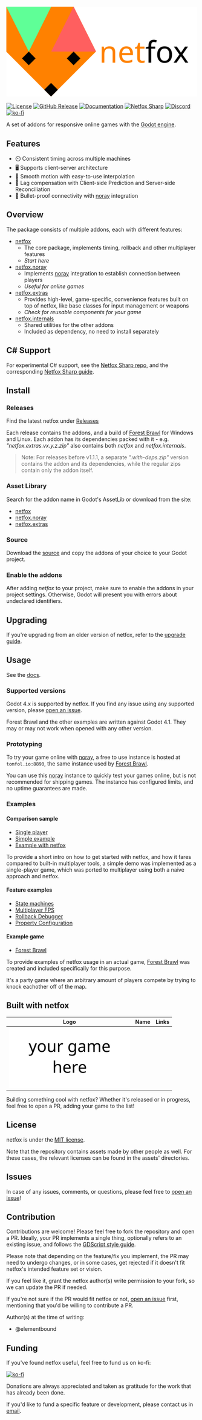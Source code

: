 ![netfox banner](./docs/assets/press-kit/netfox-banner-hor-alt.svg)

[![License](https://img.shields.io/github/license/foxssake/netfox)](https://github.com/foxssake/netfox/blob/main/LICENSE)
[![GitHub Release](https://img.shields.io/github/v/release/foxssake/netfox)](https://github.com/foxssake/netfox/releases)
[![Documentation](https://img.shields.io/badge/Docs-github.io-blue)](https://foxssake.github.io/netfox/)
[![Netfox Sharp](https://img.shields.io/badge/View-Netfox_Sharp-orange)](https://github.com/CyFurStudios/NetfoxSharp)
[![Discord](https://img.shields.io/discord/1253434107656933447?logo=discord&label=Discord)](https://discord.gg/xWGh4GskG5)
[![ko-fi](https://img.shields.io/badge/Support%20on-ko--fi-ff5e5b?logo=ko-fi)](https://ko-fi.com/T6T8WZD0W)

A set of addons for responsive online games with the [Godot engine].

## Features

* ⏲️  Consistent timing across multiple machines
* 🖥️ Supports client-server architecture
* 🧈 Smooth motion with easy-to-use interpolation
* 💨 Lag compensation with Client-side Prediction and Server-side Reconciliation
* 🛜 Bullet-proof connectivity with [noray] integration

## Overview

The package consists of multiple addons, each with different features:

* [netfox]
  * The core package, implements timing, rollback and other multiplayer
    features
  * *Start here*
* [netfox.noray]
  * Implements [noray] integration to establish connection between players
  * *Useful for online games*
* [netfox.extras]
  * Provides high-level, game-specific, convenience features built on top of
    netfox, like base classes for input management or weapons
  * *Check for reusable components for your game*
* [netfox.internals]
  * Shared utilities for the other addons
  * Included as dependency, no need to install separately

## C# Support
For experimental C# support, see the [Netfox Sharp repo], and the corresponding
[Netfox Sharp guide].

## Install

### Releases

Find the latest netfox under
[Releases](https://github.com/foxssake/netfox/releases)

Each release contains the addons, and a build of [Forest Brawl] for Windows and
Linux. Each addon has its dependencies packed with it - e.g.
*"netfox.extras.vx.y.z.zip"* also contains both *netfox* and
*netfox.internals*.

> Note: For releases before v1.1.1, a separate *".with-deps.zip"* version
> contains the addon and its dependencies, while the regular zips contain only
> the addon itself.

### Asset Library

Search for the addon name in Godot's AssetLib or download from the site:

* [netfox](https://godotengine.org/asset-library/asset/2375)
* [netfox.noray](https://godotengine.org/asset-library/asset/2376)
* [netfox.extras](https://godotengine.org/asset-library/asset/2377)

### Source

Download the [source] and copy the addons of your choice to your Godot project.

### Enable the addons

After adding *netfox* to your project, make sure to enable the addons in your
project settings. Otherwise, Godot will present you with errors about
undeclared identifiers.

## Upgrading

If you're upgrading from an older version of netfox, refer to the [upgrade
guide](docs/upgrading.md).

## Usage

See the [docs](https://foxssake.github.io/netfox/).

### Supported versions

Godot 4.x is supported by netfox. If you find any issue using any supported
version, please [open an issue].

Forest Brawl and the other examples are written against Godot 4.1. They may or
may not work when opened with any other version.

### Prototyping

To try your game online with [noray], a free to use instance is hosted at
`tomfol.io:8890`, the same instance used by [Forest Brawl].

You can use this [noray] instance to quickly test your games online, but is not
recommended for shipping games. The instance has configured limits, and no
uptime guarantees are made.

### Examples

#### Comparison sample

* [Single player](examples/single-player)
* [Simple example](examples/multiplayer-simple)
* [Example with netfox](examples/multiplayer-netfox)

To provide a short intro on how to get started with netfox, and how it fares
compared to built-in multiplayer tools, a simple demo was implemented as a
single-player game, which was ported to multiplayer using both a naive approach
and netfox.

#### Feature examples

* [State machines](examples/multiplayer-state-machine)
* [Multiplayer FPS](examples/multiplayer-fps)
* [Rollback Debugger](examples/rollback-debugger)
* [Property Configuration](examples/property-configuration)

#### Example game

* [Forest Brawl]

To provide examples of netfox usage in an actual game, [Forest Brawl] was
created and included specifically for this purpose.

It's a party game where an arbitrary amount of players compete by trying to
knock eachother off of the map.

## Built with netfox

<table>
  <thead>
    <tr>
      <th>Logo</th>
      <th>Name</th>
      <th>Links</th>
    </tr>
  </thead>
  <tr>
    <td><img src="docs/assets/showcase/placeholder.svg"/></td>
    <td></td>
    <td></td>
  </tr>
</table>

Building something cool with netfox? Whether it's released or in progress, feel
free to open a PR, adding your game to the list!

## License

netfox is under the [MIT license](LICENSE).

Note that the repository contains assets made by other people as well. For
these cases, the relevant licenses can be found in the assets' directories.

## Issues

In case of any issues, comments, or questions, please feel free to [open an issue]!

## Contribution

Contributions are welcome! Please feel free to fork the repository and open a
PR. Ideally, your PR implements a single thing, optionally refers to an
existing issue, and follows the [GDScript style guide].

Please note that depending on the feature/fix you implement, the PR may need to
undergo changes, or in some cases, get rejected if it doesn't fit netfox's
intended feature set or vision.

If you feel like it, grant the netfox author(s) write permission to your fork,
so we can update the PR if needed.

If you're not sure if the PR would fit netfox or not, [open an issue] first,
mentioning that you'd be willing to contribute a PR.

Author(s) at the time of writing:

* @elementbound

## Funding

If you've found netfox useful, feel free to fund us on ko-fi:

[![ko-fi](https://ko-fi.com/img/githubbutton_sm.svg)](https://ko-fi.com/T6T8WZD0W)

Donations are always appreciated and taken as gratitude for the work that has
already been done.

If you'd like to fund a specific feature or development, please contact us in [email].

[Netfox Sharp repo]: https://github.com/CyFurStudios/NetfoxSharp
[Netfox Sharp guide]: https://foxssake.github.io/netfox/latest/netfox/guides/netfox-sharp/

[source]: https://github.com/foxssake/netfox/archive/refs/heads/main.zip
[Godot engine]: https://godotengine.org/
[noray]: https://github.com/foxssake/noray

[netfox]: addons/netfox
[netfox.noray]: addons/netfox.noray
[netfox.extras]: addons/netfox.extras
[netfox.internals]: addons/netfox.internals
[Forest Brawl]: examples/forest-brawl

[open an issue]: https://github.com/foxssake/netfox/issues
[GDScript style guide]: https://docs.godotengine.org/en/stable/tutorials/scripting/gdscript/gdscript_styleguide.html

[email]: mailto:foxssake@gmail.com?subject=netfox
